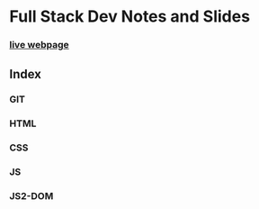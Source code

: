 # Full Stack Dev Notes and Slides

### [live webpage](https://qasimtalkin.github.io/FS-SlideDeck/)

## Index 

### GIT 

### HTML

### CSS

### JS

### JS2-DOM